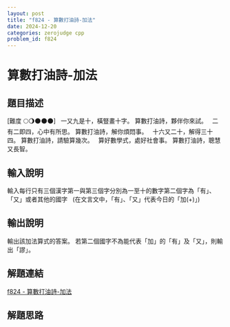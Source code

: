 ```yaml
---
layout: post
title: "f824 - 算數打油詩-加法"
date: 2024-12-20
categories: zerojudge cpp
problem_id: f824
---
```


# 算數打油詩-加法

## 題目描述

[難度 🌕🌖🌑🌑🌑]
 
一又九是十，橫豎畫十字。
算數打油詩，夥伴你來試。
 
二有二即四，心中有所思。
算數打油詩，解你煩悶事。
 
十六又二十，解得三十四。
算數打油詩，請驗算幾次。
 
算好數學式，處好社會事。
算數打油詩，聰慧又長智。

## 輸入說明

輸入每行只有三個漢字第一與第三個字分別為一至十的數字第二個字為「有」、「又」或者其他的國字
 
(在文言文中，「有」、「又」代表今日的「加(+)」)

## 輸出說明

輸出該加法算式的答案。
若第二個國字不為能代表「加」的「有」及「又」，則輸出「謬」。

## 解題連結

[f824 - 算數打油詩-加法](https://zerojudge.tw/ShowProblem?problemid=f824)

## 解題思路

